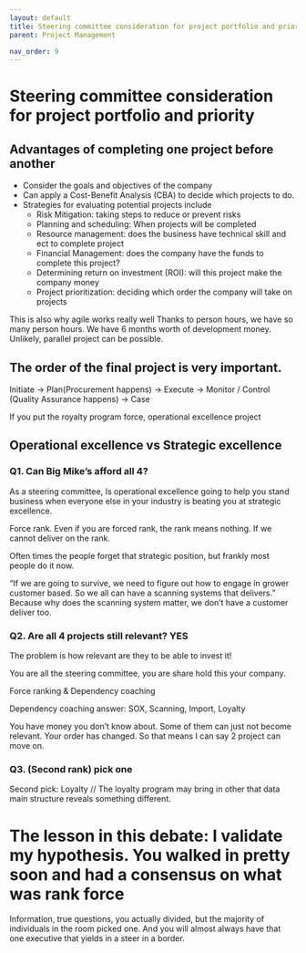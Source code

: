 ```yaml
---
layout: default
title: Steering committee consideration for project portfolio and priority
parent: Project Management

nav_order: 9
---
```


# Steering committee consideration for project portfolio and priority
## Advantages of completing one project before another
  
  - Consider the goals and objectives of the company
  - Can apply a Cost-Benefit Analysis (CBA) to decide which projects to do. 
  - Strategies for evaluating potential projects include
    - Risk Mitigation: taking steps to reduce or prevent risks
    - Planning and scheduling: When projects will be completed
    - Resource management: does the business have technical skill and ect to complete project
    - Financial Management: does the company have the funds to complete this project?
    - Determining return on investment (ROI): will this project make the company money
    - Project prioritization: deciding which order the company will take on projects

This is also why agile works really well 
Thanks to person hours, we have so many person hours. 
We have 6 months worth of development money. Unlikely, parallel project can be possible. 

## The order of the final project is very important. 

Initiate -> Plan(Procurement happens) -> Execute -> Monitor / Control (Quality Assurance happens) -> Case 


If you put the royalty program force, operational excellence project 


## Operational excellence  vs Strategic excellence

### Q1. Can Big Mike’s afford all 4? 

As a steering committee, 
Is operational excellence going to help you stand business when everyone else in your industry is beating you at strategic excellence. 

Force rank. Even if you are forced rank, the rank means nothing. If we cannot deliver on the rank. 

Often times the people forget that strategic position, but frankly most people do it now.  

“If we are going to survive, we need to figure out how to engage in grower customer based. So we all can have a scanning systems that delivers.” Because why does the scanning system matter, we don’t have a customer deliver too. 

### Q2. Are all 4 projects still relevant? YES
The problem is how relevant are they to be able to invest it! 

You are all the steering committee, you are share hold this your company. 

Force ranking & Dependency coaching

Dependency coaching answer: SOX, Scanning, Import, Loyalty 

You have money you don’t know about. Some of them can just not become relevant. 
Your order has changed. So that means I can say 2 project can move on. 

### Q3. (Second rank) pick one
Second pick: Loyalty // The loyalty program may bring in other that data main structure reveals something different. 

# The lesson in this debate: I validate my hypothesis. You walked in pretty soon and had a consensus on what was rank force
Information, true questions, you actually divided, but the majority of individuals in the room picked one. And you will almost always have that one executive that yields in a steer in a border.  
